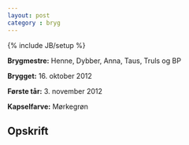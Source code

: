 ```yaml
---
layout: post
category : bryg
---
```

{% include JB/setup %}

__Brygmestre:__ Henne, Dybber, Anna, Taus, Truls og BP

__Brygget:__ 16. oktober 2012

__Første tår:__ 3. november 2012

__Kapselfarve:__ Mørkegrøn

Opskrift
--------
